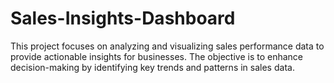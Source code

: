 # Sales-Insights-Dashboard
This project focuses on analyzing and visualizing sales performance data to provide actionable insights for businesses. The objective is to enhance decision-making by identifying key trends and patterns in sales data.
